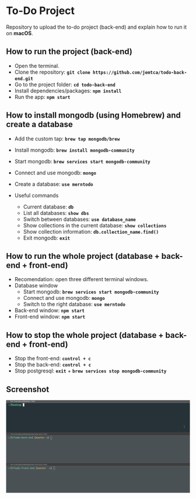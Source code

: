 # To-Do Project
Repository to upload the to-do project (back-end) and explain how to run it on **macOS**.

## How to run the project (back-end)
* Open the terminal.
* Clone the repository: **`git clone https://github.com/jemtca/todo-back-end.git`**
* Go to the project folder: **`cd todo-back-end`**
* Install dependencies/packages: **`npm install`**
* Run the app: **`npm start`**

## How to install mongodb (using Homebrew) and create a database
* Add the custom tap: **`brew tap mongodb/brew`**
* Install mongodb: **`brew install mongodb-community`**
* Start mongodb: **`brew services start mongodb-community`**
* Connect and use mongodb: **`mongo`**
* Create a database: **`use merntodo`**

* Useful commands
    * Current database: **`db`**
    * List all databases: **`show dbs`**
    * Switch between databases: **`use database_name`**
	* Show collections in the current database: **`show collections`**
	* Show collection information: **`db.collection_name.find()`**
	* Exit mongodb: **`exit`**

## How to run the whole project (database + back-end + front-end)
* Recomendation: open three different terminal windows.
* Database window
    * Start mongodb: **`brew services start mongodb-community`**
    * Connect and use mongodb: **`mongo`**
    * Switch to the right database: **`use merntodo`**
* Back-end window: **`npm start`**
* Front-end window: **`npm start`**

## How to stop the whole project (database + back-end + front-end)
* Stop the front-end: **`control + c`**
* Stop the back-end: **`control + c`**
* Stop postgresql: **`exit`** + **`brew services stop mongodb-community`**

## Screenshot
![](https://github.com/jemtca/todo-back-end/blob/master/screenshots/todo.gif)